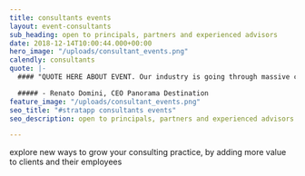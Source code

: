 ```yaml
---
title: consultants events
layout: event-consultants
sub_heading: open to principals, partners and experienced advisors
date: 2018-12-14T10:00:44.000+00:00
hero_image: "/uploads/consultant_events.png"
calendly: consultants
quote: |-
  #### "QUOTE HERE ABOUT EVENT. Our industry is going through massive change.  #stratapp is at the core of our response, connecting our talent across four countries, aligning all of us in real time."

  ##### - Renato Domini, CEO Panorama Destination
feature_image: "/uploads/consultant_events.png"
seo_title: "#stratapp consultants events"
seo_description: open to principals, partners and experienced advisors

---
```

explore new ways to grow your consulting practice, by adding more value to clients and their employees